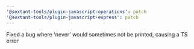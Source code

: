 ```yaml
---
'@sextant-tools/plugin-javascript-operations': patch
'@sextant-tools/plugin-javascript-express': patch
---
```


Fixed a bug where 'never' would sometimes not be printed, causing a TS error
